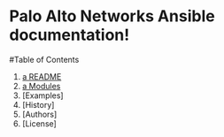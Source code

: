 Palo Alto Networks Ansible documentation!
=========================================

#Table of Contents
1. [a README](README)
2. [a Modules](modules.md)
3. [Examples]
4. [History]
5. [Authors]
6. [License]
